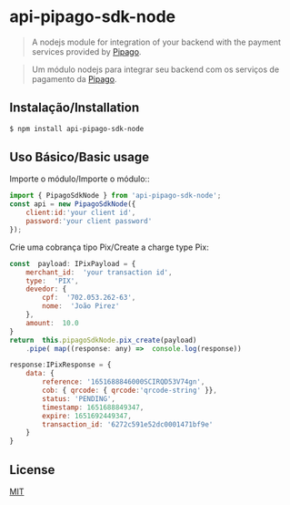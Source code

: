 # api-pipago-sdk-node

> A nodejs module for integration of your backend with the payment services provided by [Pipago](https://pipago.com.br/).

> Um módulo nodejs para integrar seu backend com os serviços de pagamento da [Pipago](https://pipago.com.br/).

## [](https://github.com/brasycad/api-pipago-sdk-node/blob/master/README.md#instala%C3%A7%C3%A3o)Instalação/Installation

```bash
$ npm install api-pipago-sdk-node
```

## [](https://github.com/brasycad/api-pipago-sdk-node/blob/master/README.md#uso-b%C3%A1sico)Uso Básico/Basic usage

Importe o módulo/Importe o módulo::

```js
import { PipagoSdkNode } from 'api-pipago-sdk-node';
const api = new PipagoSdkNode({
	client:id:'your client id',
	password:'your client password'
});
```

Crie uma cobrança tipo Pix/Create a charge type Pix:

```js
const  payload: IPixPayload = {
	merchant_id:  'your transaction id',
	type:  'PIX',
	devedor: {
		cpf:  '702.053.262-63',
		nome:  'João Pirez'
	},
	amount:  10.0
}
return  this.pipagoSdkNode.pix_create(payload)
	.pipe( map((response: any) =>  console.log(response))

response:IPixResponse = {
	data: {
		reference: '1651688846000SCIRQD53V74gn',
		cob: { qrcode: { qrcode:'qrcode-string' }},
		status: 'PENDING',
		timestamp: 1651688849347,
		expire: 1651692449347,
		transaction_id: '6272c591e52dc0001471bf9e'
	}
}
```

## License

[MIT](LICENSE)
